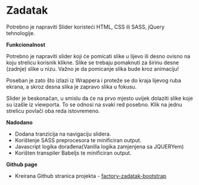 # Zadatak

Potrebno je napraviti Slider koristeći HTML, CSS ili SASS, jQuery tehnologije.

**Funkcionalnost**

Potrebno je napraviti slider koji će pomicati slike u lijevo ili desno ovisno na koju
strelicu korisnik klikne. Slike se trebaju pomaknuti za širinu desne (zadnje) slike u
nizu. Važno je da pomicanje slika bude kroz animaciju!

Poseban je zato što izlazi iz Wrappera i proteže se do kraja lijevog ruba ekrana, a
skroz desna slika je zapravo slika u fokusu.

Slider je beskonačan, u smislu da će na prvo mjesto uvijek dolaziti slike koje su
izašle iz viewporta. To se odnosi na svaki red posebno. Klik na jednu strelicu
povlači oba reda istovremeno.

**Nadodano**

- Dodana tranzicija na navigaciju slidera.
- Korištenje SASS preprocesora te minificiran output.
- Javascript logika dorađena(Vanilla logika zamjenjena sa JQUERYem)
- Korišten transpiler Babeljs te minificiran output.


**Github page**

- Kreirana Github stranica projekta - [factory-zadatak-bootstrap](https://igver.github.io/factory-zadatak-bootstrap/)
